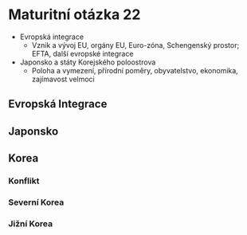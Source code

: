 # Maturitní otázka 22
- Evropská integrace
	- Vznik a vývoj EU, orgány EU, Euro-zóna, Schengenský prostor; EFTA, další evropské integrace
- Japonsko a státy Korejského poloostrova
	- Poloha a vymezení, přírodní poměry, obyvatelstvo, ekonomika, zajímavost velmoci

## Evropská Integrace

## Japonsko
## Korea
### Konflikt
### Severní Korea
### Jižní Korea
